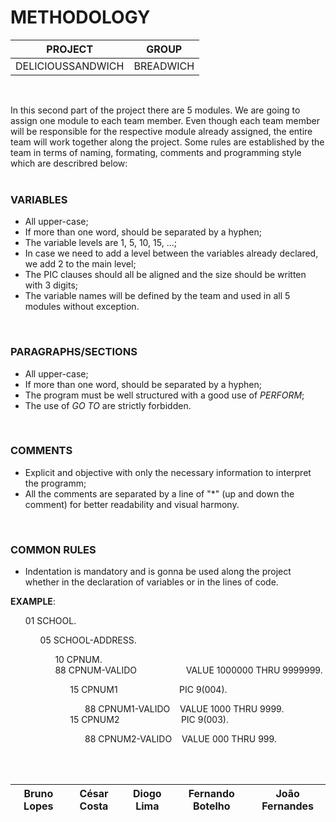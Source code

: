 # METHODOLOGY

| PROJECT | GROUP |
| ------ | ------ |
| DELICIOUSSANDWICH | BREADWICH |
</br>

In this second part of the project there are 5 modules.
We are going to assign one module to each team member.
Even though each team member will be responsible for the respective module already assigned, the entire team will work together along the project.
Some rules are established by the team in terms of naming, formating, comments and programming style which are describred below:
</br>
</br>

### VARIABLES
- All upper-case;
- If more than one word, should be separated by a hyphen;
- The variable levels are 1, 5, 10, 15, ...;
- In case we need to add a level between the variables already declared, we add 2 to the main level;
- The PIC clauses should all be aligned and the size should be written with 3 digits;
- The variable names will be defined by the team and used in all 5 modules without exception.
</br>

### PARAGRAPHS/SECTIONS
- All upper-case;
- If more than one word, should be separated by a hyphen;
- The program must be well structured with a good use of *PERFORM*;
- The use of *GO TO* are strictly forbidden.
</br>

### COMMENTS
- Explicit and objective with only the necessary information to interpret the programm;
- All the comments are separated by a line of "*" (up and down the comment) for better readability and visual harmony. 
</br>

### COMMON RULES
- Indentation is mandatory and is gonna be used along the project whether in the declaration of variables or in the lines of code.

**EXAMPLE**:
<ul>
01 SCHOOL.
<ul>
05 SCHOOL-ADDRESS.
<ul>      
10 CPNUM. </br>
88 CPNUM-VALIDO &nbsp;&nbsp;&nbsp;&nbsp;&nbsp;&nbsp;&nbsp;&nbsp;&nbsp;&nbsp;&nbsp;&nbsp;&nbsp;&nbsp;&nbsp;&nbsp;&nbsp;&nbsp; VALUE 1000000 THRU 9999999.
<ul>
15 CPNUM1 &nbsp;&nbsp;&nbsp;&nbsp;&nbsp;&nbsp;&nbsp;&nbsp;&nbsp;&nbsp;&nbsp;&nbsp;&nbsp;&nbsp;&nbsp;&nbsp;&nbsp;&nbsp;&nbsp;&nbsp;&nbsp;&nbsp;&nbsp; PIC 9(004).
<ul>
88 CPNUM1-VALIDO &nbsp;&nbsp; VALUE 1000 THRU 9999.
</ul>
15 CPNUM2 &nbsp;&nbsp;&nbsp;&nbsp;&nbsp;&nbsp;&nbsp;&nbsp;&nbsp;&nbsp;&nbsp;&nbsp;&nbsp;&nbsp;&nbsp;&nbsp;&nbsp;&nbsp;&nbsp;&nbsp;&nbsp;&nbsp;&nbsp; PIC 9(003).
<ul>
88 CPNUM2-VALIDO &nbsp;&nbsp; VALUE 000 THRU 999.
</ul>
</ul>
</ul>
</ul>
</ul>

</br>
</br>

| Bruno Lopes | César Costa | Diogo Lima | Fernando Botelho | João Fernandes |
| ------ | ------ | ------ | ------ | ------ |
